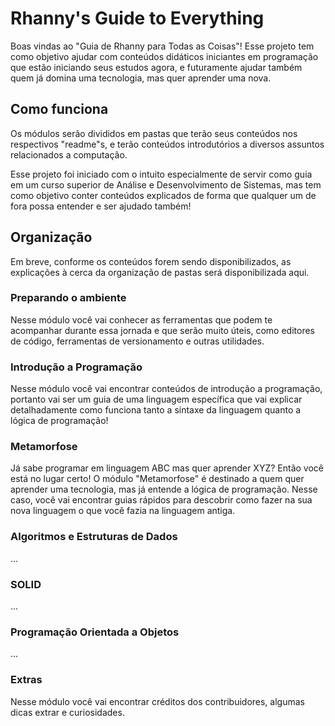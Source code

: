 # Rhanny's Guide to Everything

Boas vindas ao "Guia de Rhanny para Todas as Coisas"! Esse projeto tem como objetivo ajudar com conteúdos didáticos iniciantes em programação que estão iniciando seus estudos agora, e futuramente ajudar também quem já domina uma tecnologia, mas quer aprender uma nova.

## Como funciona

Os módulos serão divididos em pastas que terão seus conteúdos nos respectivos "readme"s, e terão conteúdos introdutórios a diversos assuntos relacionados a computação.

Esse projeto foi iniciado com o intuito especialmente de servir como guia em um curso superior de Análise e Desenvolvimento de Sistemas, mas tem como objetivo conter conteúdos explicados de forma que qualquer um de fora possa entender e ser ajudado também!

## Organização

Em breve, conforme os conteúdos forem sendo disponibilizados, as explicações à cerca da organização de pastas será disponibilizada aqui.

### Preparando o ambiente

Nesse módulo você vai conhecer as ferramentas que podem te acompanhar durante essa jornada e que serão muito úteis, como editores de código, ferramentas de versionamento e outras utilidades.

### Introdução a Programação

Nesse módulo você vai encontrar conteúdos de introdução a programação, portanto vai ser um guia de uma linguagem específica que vai explicar detalhadamente como funciona tanto a sintaxe da linguagem quanto a lógica de programação!

### Metamorfose

Já sabe programar em linguagem ABC mas quer aprender XYZ? Então você está no lugar certo! O módulo "Metamorfose" é destinado a quem quer aprender uma tecnologia, mas já entende a lógica de programação. Nesse caso, você vai encontrar guias rápidos para descobrir como fazer na sua nova linguagem o que você fazia na linguagem antiga.

### Algoritmos e Estruturas de Dados

...

### SOLID

...

### Programação Orientada a Objetos

...


### Extras

Nesse módulo você vai encontrar créditos dos contribuidores, algumas dicas extrar e curiosidades.